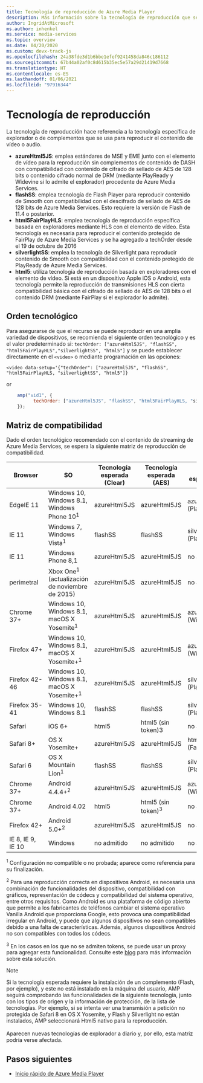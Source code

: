 ```yaml
---
title: Tecnología de reproducción de Azure Media Player
description: Más información sobre la tecnología de reproducción que se usa para reproducir contenidos de vídeo o audio.
author: IngridAtMicrosoft
ms.author: inhenkel
ms.service: media-services
ms.topic: overview
ms.date: 04/20/2020
ms.custom: devx-track-js
ms.openlocfilehash: 24a38fde3d1b6bbe1efef9241458da846c186112
ms.sourcegitcommit: 67b44a02af0c8d615b35ec5e57a29d21419d7668
ms.translationtype: HT
ms.contentlocale: es-ES
ms.lasthandoff: 01/06/2021
ms.locfileid: "97916344"
---
```

# <a name="playback-technology-tech"></a>Tecnología de reproducción #

La tecnología de reproducción hace referencia a la tecnología específica de explorador o de complementos que se usa para reproducir el contenido de vídeo o audio.

- **azureHtml5JS**: emplea estándares de MSE y EME junto con el elemento de vídeo para la reproducción sin complementos de contenido de DASH con compatibilidad con contenido de cifrado de sellado de AES de 128 bits o contenido cifrado normal de DRM (mediante PlayReady y Widevine si lo admite el explorador) procedente de Azure Media Services.
- **flashSS**: emplea tecnología de Flash Player para reproducir contenido de Smooth con compatibilidad con el descifrado de sellado de AES de 128 bits de Azure Media Services. Esto requiere la versión de Flash de 11.4 o posterior.
- **html5FairPlayHLS**: emplea tecnología de reproducción específica basada en exploradores mediante HLS con el elemento de vídeo. Esta tecnología es necesaria para reproducir el contenido protegido de FairPlay de Azure Media Services y se ha agregado a techOrder desde el 19 de octubre de 2016
- **silverlightSS**: emplea la tecnología de Silverlight para reproducir contenido de Smooth con compatibilidad con el contenido protegido de PlayReady de Azure Media Services.
- **html5**: utiliza tecnología de reproducción basada en exploradores con el elemento de vídeo.  Si está en un dispositivo Apple iOS o Android, esta tecnología permite la reproducción de transmisiones HLS con cierta compatibilidad básica con el cifrado de sellado de AES de 128 bits o el contenido DRM (mediante FairPlay si el explorador lo admite).

## <a name="tech-order"></a>Orden tecnológico ##

Para asegurarse de que el recurso se puede reproducir en una amplia variedad de dispositivos, se recomienda el siguiente orden tecnológico y es el valor predeterminado si: `techOrder: ["azureHtml5JS", "flashSS", "html5FairPlayHLS","silverlightSS", "html5"]` y se puede establecer directamente en el `<video>` o mediante programación en las opciones:

`<video data-setup='{"techOrder": ["azureHtml5JS", "flashSS", "html5FairPlayHLS, "silverlightSS", "html5"]}`

or

```javascript
    amp("vid1", {
          techOrder: ["azureHtml5JS", "flashSS", "html5FairPlayHLS, "silverlightSS", "html5"]
    });
```

## <a name="compatibility-matrix"></a>Matriz de compatibilidad ##

Dado el orden tecnológico recomendado con el contenido de streaming de Azure Media Services, se espera la siguiente matriz de reproducción de compatibilidad.

| Browser        | SO                                                       | Tecnología esperada (Clear)  | Tecnología esperada (AES)  | Tecnología esperada (DRM)          |
|----------------|----------------------------------------------------------|------------------------|----------------------|------------------------------|
| EdgeIE 11      | Windows 10, Windows 8.1, Windows Phone 10<sup>1</sup>               | azureHtml5JS           | azureHtml5JS         | azureHtml5JS (PlayReady)     |
| IE 11          | Windows 7, Windows Vista<sup>1</sup>                     | flashSS                | flashSS              | silverlightSS (PlayReady)    |
| IE 11          | Windows Phone 8,1                                        | azureHtml5JS           | azureHtml5JS         | no admitido                |
| perimetral           | Xbox One<sup>1</sup> (actualización de noviembre de 2015)                   | azureHtml5JS           | azureHtml5JS         | no admitido                |
| Chrome 37+     | Windows 10, Windows 8.1, macOS X Yosemite<sup>1</sup>   | azureHtml5JS           | azureHtml5JS         | azureHtml5JS (Widevine)      |
| Firefox 47+    | Windows 10, Windows 8.1, macOS X Yosemite+<sup>1</sup>  | azureHtml5JS           | azureHtml5JS         | azureHtml5JS (Widevine)      |
| Firefox 42-46  | Windows 10, Windows 8.1, macOS X Yosemite+<sup>1</sup>  | azureHtml5JS           | azureHtml5JS         | silverlightSS (PlayReady)    |
| Firefox 35-41  | Windows 10, Windows 8.1                                  | flashSS                | flashSS              | silverlightSS (PlayReady)    |
| Safari         | iOS 6+                                                   | html5                  | html5 (sin token)3    | no admitido                |
| Safari 8+      | OS X Yosemite+                                           | azureHtml5JS           | azureHtml5JS         | html5FairPlayHLS (FairPlay)  |
| Safari 6       | OS X Mountain Lion<sup>1</sup>                           | flashSS                | flashSS              | silverlightSS (PlayReady)    |
| Chrome 37+     | Android 4.4.4+<sup>2</sup>                               | azureHtml5JS           | azureHtml5JS         | azureHtml5JS (Widevine)      |
| Chrome 37+     | Android 4.02                                             | html5                  | html5 (sin token)<sup>3</sup>    | no admitido                |
| Firefox 42+    | Android 5.0+<sup>2</sup>                                 | azureHtml5JS           | azureHtml5JS         | no admitido                |
| IE 8, IE 9, IE 10  | Windows                                                  | no admitido          | no admitido        | no admitido                |

<sup>1</sup> Configuración no compatible o no probada; aparece como referencia para su finalización.

<sup>2</sup> Para una reproducción correcta en dispositivos Android, es necesaria una combinación de funcionalidades del dispositivo, compatibilidad con gráficos, representación de códecs y compatibilidad del sistema operativo, entre otros requisitos. Como Android es una plataforma de código abierto que permite a los fabricantes de teléfonos cambiar el sistema operativo Vanilla Android que proporciona Google, esto provoca una compatibilidad irregular en Android, y puede que algunos dispositivos no sean compatibles debido a una falta de características. Además, algunos dispositivos Android no son compatibles con todos los códecs.  

<sup>3</sup> En los casos en los que no se admiten tokens, se puede usar un proxy para agregar esta funcionalidad. Consulte este [blog](https://azure.microsoft.com/blog/2015/03/06/how-to-make-token-authorized-aes-encrypted-hls-stream-working-in-safari/) para más información sobre esta solución.

> [!NOTE]
> Si la tecnología esperada requiere la instalación de un complemento (Flash, por ejemplo), y este no está instalado en la máquina del usuario, AMP seguirá comprobando las funcionalidades de la siguiente tecnología, junto con los tipos de origen y la información de protección, de la lista de tecnologías. Por ejemplo, si se intenta ver una transmisión a petición no protegida de Safari 8 en OS X Yosemite, y Flash y Silverlight no están instalados, AMP seleccionará Html5 nativo para la reproducción.<br/><br/>Aparecen nuevas tecnologías de explorador a diario y, por ello, esta matriz podría verse afectada.

## <a name="next-steps"></a>Pasos siguientes ##

- [Inicio rápido de Azure Media Player](azure-media-player-quickstart.md)